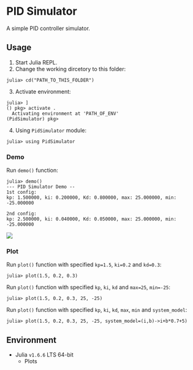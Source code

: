 # PID Simulator

A simple PID controller simulator.

## Usage

1. Start Julia REPL.
2. Change the working dircetory to this folder:
```julia-repl
julia> cd("PATH_TO_THIS_FOLDER")
```

3. Activate environment:

```julia-repl
julia> ]
() pkg> activate .
  Activating environment at 'PATH_OF_ENV'
(PidSimulator) pkg>
```

4. Using `PidSimulator` module:
```julia-repl
julia> using PidSimulator
```

### Demo

Run `demo()` function:
```julia-repl
julia> demo()
--- PID Simulator Demo --
1st config:
kp: 1.500000, ki: 0.200000, Kd: 0.800000, max: 25.000000, min: -25.000000

2nd config:
kp: 2.500000, ki: 0.040000, Kd: 0.050000, max: 25.000000, min: -25.000000
```

![](https://i.imgur.com/sStyDpe.png)

### Plot

Run `plot()` function with specified `kp=1.5`, `ki=0.2` and `kd=0.3`:
```julia-repl
julia> plot(1.5, 0.2, 0.3)
```

Run `plot()` function with specified `kp`, `ki`, `kd` and `max=25`, `min=-25`:
```julia-repl
julia> plot(1.5, 0.2, 0.3, 25, -25)
```

Run `plot()` function with specified `kp`, `ki`, `kd`, `max`, `min` and `system_model`:
```julia-repl
julia> plot(1.5, 0.2, 0.3, 25, -25, system_model=(i,b)->i+b*0.7+5)
```

## Environment

- Julia `v1.6.6` LTS 64-bit
  - Plots